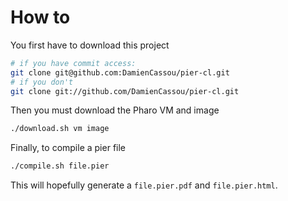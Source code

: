 How to
======

You first have to download this project

```bash
# if you have commit access:
git clone git@github.com:DamienCassou/pier-cl.git
# if you don't
git clone git://github.com/DamienCassou/pier-cl.git
```

Then you must download the Pharo VM and image

```bash
./download.sh vm image
```

Finally, to compile a pier file

```bash
./compile.sh file.pier
```

This will hopefully generate a `file.pier.pdf` and `file.pier.html`.
